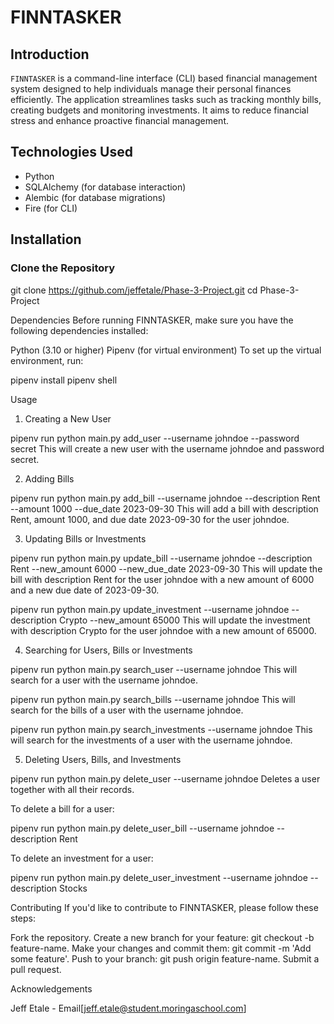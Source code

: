 # FINNTASKER

## Introduction

`FINNTASKER` is a command-line interface (CLI) based financial management system designed to help individuals manage their personal finances efficiently. The application streamlines tasks such as tracking monthly bills, creating budgets and monitoring investments. It aims to reduce financial stress and enhance proactive financial management.

## Technologies Used

- Python
- SQLAlchemy (for database interaction)
- Alembic (for database migrations)
- Fire (for CLI)

## Installation

### Clone the Repository

git clone https://github.com/jeffetale/Phase-3-Project.git
cd Phase-3-Project

Dependencies
Before running FINNTASKER, make sure you have the following dependencies installed:

Python (3.10 or higher)
Pipenv (for virtual environment)
To set up the virtual environment, run:

pipenv install
pipenv shell

Usage
1. Creating a New User

pipenv run python main.py add_user --username johndoe --password secret
This will create a new user with the username johndoe and password secret.

2. Adding Bills

pipenv run python main.py add_bill --username johndoe --description Rent --amount 1000 --due_date 2023-09-30
This will add a bill with description Rent, amount 1000, and due date 2023-09-30 for the user johndoe.

3. Updating Bills or Investments

pipenv run python main.py update_bill --username johndoe --description Rent --new_amount 6000 --new_due_date 2023-09-30
This will update the bill with description Rent for the user johndoe with a new amount of 6000 and a new due date of 2023-09-30.

pipenv run python main.py update_investment --username johndoe --description Crypto --new_amount 65000 
This will update the investment with description Crypto for the user johndoe with a new amount of 65000.

4. Searching for Users, Bills or Investments

pipenv run python main.py search_user --username johndoe
This will search for a user with the username johndoe.

pipenv run python main.py search_bills --username johndoe
This will search for the bills of a user with the username johndoe.

pipenv run python main.py search_investments --username johndoe
This will search for the investments of a user with the username johndoe.

5. Deleting Users, Bills, and Investments

pipenv run python main.py delete_user --username johndoe
Deletes a user together with all their records.

To delete a bill for a user:

pipenv run python main.py delete_user_bill --username johndoe --description Rent

To delete an investment for a user:

pipenv run python main.py delete_user_investment --username johndoe --description Stocks

Contributing
If you'd like to contribute to FINNTASKER, please follow these steps:

Fork the repository.
Create a new branch for your feature: git checkout -b feature-name.
Make your changes and commit them: git commit -m 'Add some feature'.
Push to your branch: git push origin feature-name.
Submit a pull request.

Acknowledgements

Jeff Etale - Email[jeff.etale@student.moringaschool.com]
